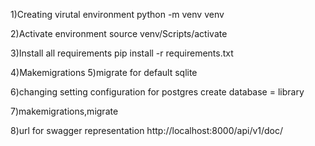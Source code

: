 1)Creating virutal environment
python -m venv venv

2)Activate environment
source venv/Scripts/activate

3)Install all requirements
pip install -r requirements.txt

4)Makemigrations
5)migrate for default sqlite

6)changing setting configuration for postgres
create database = library

7)makemigrations,migrate

8)url for swagger representation
http://localhost:8000/api/v1/doc/

